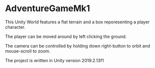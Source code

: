 # AdventureGameMk1

This Unity World features a flat terrain and a box reporesenting a player character.

The player can be moved around by left clicking the ground.

The camera can be controlled by holding down right-button to orbit and mouse-scroll to zoom.

The project is written in Unity version 2019.2.13f1